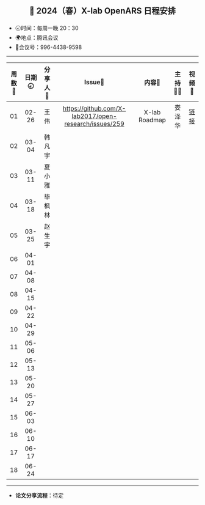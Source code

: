 

## <p align="center">🌷 2024（春）X-lab OpenARS 日程安排 </p>

- 🕣时间：每周一晚 20：30
- 🌍地点：腾讯会议
- 📠会议号：996-4438-9598


****


| 周数📆 | 日期🕣 | 分享人🙋 | Issue📌 | 内容📒 | 主持💂‍♂️ | 视频🎥 |
| :----: | :----: | :----: |:----:| :----: | :----------: | :--------: |
|  01   | 02-26 | 王伟 | https://github.com/X-lab2017/open-research/issues/259 | X-lab Roadmap | 娄泽华 |  [链接](https://www.bilibili.com/video/BV1JJ4m1e7NN/) |
|  02   | 03-04 | 韩凡宇 |  |  |  |  |
|  03   | 03-11 | 夏小雅 |  |  |  |  |
|  04   | 03-18 | 毕枫林 |  |  |  |  |
|  05   | 03-25 | 赵生宇 |  |  |  |  |
|  06   | 04-01 |  |  |  |  |  |
|  07   | 04-08 |  |  |  |  |  |
|  08   | 04-15 |  |  |  |  |  |
|  09   | 04-22 |  |  |  |  |  |
|  10   | 04-29 |  |  |  |  |  |
|  11   | 05-06 |  |  |  |  |  |
|  12   | 05-13 |  |  |  |  |  |
|  13   | 05-20 |  |  |  |  |  |
|  14   | 05-27 |  |  |  |  |  |
|  15   | 06-03 |  |  |  |  |  |
|  16   | 06-10 |  |  |  |  |  |
|  17   | 06-17 |  |  |  |  |  |
|  18   | 06-24 |  |  |  |  |  |

****

* **论文分享流程**：待定
